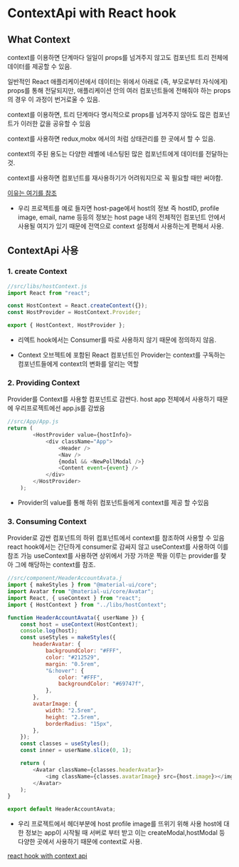 # ContextApi with React hook

## What Context

context를 이용하면 단계마다 일일이 props를 넘겨주지 않고도 컴포넌트 트리 전체에 데이터를 제공할 수 있음.

일반적인 React 애플리케이션에서 데이터는 위에서 아래로 (즉, 부모로부터 자식에게) props를 통해 전달되지만, 애플리케이션 안의 여러 컴포넌트들에 전해줘야 하는 props의 경우 이 과정이 번거로울 수 있음.

context를 이용하면, 트리 단계마다 명시적으로 props를 넘겨주지 않아도 많은 컴포넌트가 이러한 값을 공유할 수 있음 

context를 사용하면 redux,mobx 에서의 처럼 상태관리를 한 곳에서 할 수 있음.

context의 주된 용도는 다양한 레벨에 네스팅된 많은 컴포넌트에게 데이터를 전달하는 것. 

context를 사용하면 컴포넌트를 재사용하기가 어려워지므로 꼭 필요할 때만 써야함.

[이유는 여기를 참조](https://ko.reactjs.org/docs/context.html)

* 우리 프로젝트를 예로 들자면 host-page에서 host의 정보 즉 hostID, profile image, email, name 등등의 정보는 host page 내의 전체적인 컴포넌트 안에서 사용될 여지가 있기 때문에 전역으로 context 설정해서 사용하는게 편해서 사용.

## ContextApi 사용

### 1. create Context

``` javascript
//src/libs/hostContext.js
import React from "react";

const HostContext = React.createContext({});
const HostProvider = HostContext.Provider;

export { HostContext, HostProvider };
```

* 리엑트 hook에서는 Consumer를 따로 사용하지 않기 때문에 정의하지 않음.

* Context 오브젝트에 포함된 React 컴포넌트인 Provider는 context를 구독하는 컴포넌트들에게 context의 변화를 알리는 역할


### 2. Providing Context

Provider를 Context를 사용할 컴포넌트로 감싼다. host app 전체에서 사용하기 때문에 우리프로젝트에선 app.js를 감쌌음

``` javascript
//src/App/App.js
return (
		<HostProvider value={hostInfo}>
			<div className="App">
				<Header />
				<Nav />
				{modal && <NewPollModal />}
				<Content event={event} />
			</div>
		</HostProvider>
	);
```
* Provider의 value를 통해 하위 컴포넌트들에게 context를 제공 할 수있음

### 3. Consuming Context

Provider로 감싼 컴포넌트의 하위 컴포넌트에서 context를 참조하여 사용할 수 있음
react hook에서는 간단하게 consumer로 감싸지 않고 useContext를 사용하여 이를 참조 가능
useContext를 사용하면 상위에서 가장 가까운 짝을 이루는 provider를 찾아 그에 해당하는 context를 참조.

``` javascript
//src/component/HeaderAccountAvata.j
import { makeStyles } from "@material-ui/core";
import Avatar from "@material-ui/core/Avatar";
import React, { useContext } from "react";
import { HostContext } from "../libs/hostContext";

function HeaderAccountAvata({ userName }) {
	const host = useContext(HostContext);
	console.log(host);
	const useStyles = makeStyles({
		headerAvatar: {
			backgroundColor: "#FFF",
			color: "#212529",
			margin: "0.5rem",
			"&:hover": {
				color: "#FFF",
				backgroundColor: "#69747f",
			},
		},
		avatarImage: {
			width: "2.5rem",
			height: "2.5rem",
			borderRadius: "15px",
		},
	});
	const classes = useStyles();
	const inner = userName.slice(0, 1);

	return (
		<Avatar className={classes.headerAvatar}>
			<img className={classes.avatarImage} src={host.image}></img>
		</Avatar>
	);
}

export default HeaderAccountAvata;

```
* 우리 프로젝트에서 헤더부분에 host profile image를 뜨위기 위해 사용 host에 대한 정보는 app이 시작될 때 서버로 부터 받고 이는 createModal,hostModal 등 다양한 곳에서 사용하기 때문에 context로 사용.

[react hook with context api](https://www.taniarascia.com/using-context-api-in-react/)